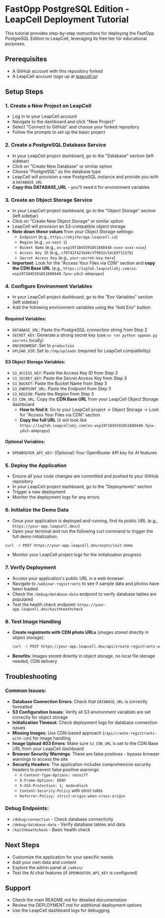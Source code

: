 # FastOpp PostgreSQL Edition - LeapCell Deployment Tutorial

This tutorial provides step-by-step instructions for deploying the FastOpp PostgreSQL Edition to LeapCell, leveraging its free tier for educational purposes.

## Prerequisites

* A GitHub account with this repository forked
* A LeapCell account (sign up at [leapcell.io](https://leapcell.io/))

## Setup Steps

### 1. Create a New Project on LeapCell

* Log in to your LeapCell account
* Navigate to the dashboard and click "New Project"
* Select "Connect to GitHub" and choose your forked repository
* Follow the prompts to set up the basic project

### 2. Create a PostgreSQL Database Service

* In your LeapCell project dashboard, go to the "Database" section (left sidebar)
* Click on "Create New Database" or similar option
* Choose "PostgreSQL" as the database type
* LeapCell will provision a new PostgreSQL instance and provide you with a `DATABASE_URL`
* **Copy this DATABASE_URL** - you'll need it for environment variables

### 3. Create an Object Storage Service

* In your LeapCell project dashboard, go to the "Object Storage" section (left sidebar)
* Click on "Create New Object Storage" or similar option
* LeapCell will provision an S3-compatible object storage
* **Note down these values** from your Object Storage settings:
  * `Endpoint` (e.g., `https://objstorage.leapcell.io`)
  * `Region` (e.g., `us-east-1`)
  * `Bucket Name` (e.g., `os-wsp1971045591851880448-xxxx-xxxx-xxxx`)
  * `Access Key ID` (e.g., `cf0742f423bd4c3f9932c54cb97315fb`)
  * `Secret Access Key` (e.g., `your-secret-key-here`)
* **Important**: Look for the "Access Your Files via CDN" section and **copy the CDN Base URL** (e.g., `https://1xg7ah.leapcellobj.com/os-wsp1971045591851880448-7pnx-ydu3-a6mpnppo`)

### 4. Configure Environment Variables

* In your LeapCell project dashboard, go to the "Env Variables" section (left sidebar)
* Add the following environment variables using the "Add Env" button:

#### Required Variables:
* `DATABASE_URL`: Paste the PostgreSQL connection string from Step 2
* `SECRET_KEY`: Generate a strong secret key (use `uv run python oppman.py secrets` locally)
* `ENVIRONMENT`: Set to `production`
* `UPLOAD_DIR`: Set to `/tmp/uploads` (required for LeapCell compatibility)

#### S3 Object Storage Variables:
* `S3_ACCESS_KEY`: Paste the Access Key ID from Step 3
* `S3_SECRET_KEY`: Paste the Secret Access Key from Step 3
* `S3_BUCKET`: Paste the Bucket Name from Step 3
* `S3_ENDPOINT_URL`: Paste the Endpoint from Step 3
* `S3_REGION`: Paste the Region from Step 3
* `S3_CDN_URL`: Copy the **CDN Base URL** from your LeapCell Object Storage dashboard
  * **How to find it**: Go to your LeapCell project → Object Storage → Look for "Access Your Files via CDN" section
  * **Copy the full URL** (it will look like `https://1xg7ah.leapcellobj.com/os-wsp1971045591851880448-7pnx-ydu3-a6mpnppo`)

#### Optional Variables:
* `OPENROUTER_API_KEY`: (Optional) Your OpenRouter API key for AI features

### 5. Deploy the Application

* Ensure all your code changes are committed and pushed to your GitHub repository
* In your LeapCell project dashboard, go to the "Deployments" section
* Trigger a new deployment
* Monitor the deployment logs for any errors

### 6. Initialize the Demo Data

* Once your application is deployed and running, find its public URL (e.g., `https://your-app.leapcell.dev/`)
* Open your terminal and run the following curl command to trigger the full demo initialization:

```bash
curl -X POST https://your-app.leapcell.dev/async/init-demo
```

* Monitor your LeapCell project logs for the initialization progress

### 7. Verify Deployment

* Access your application's public URL in a web browser
* Navigate to `/webinar-registrants` to see if sample data and photos have been loaded
* Check the `/debug/database-data` endpoint to verify database tables are populated
* Test the health check endpoint: `https://your-app.leapcell.dev/kaithheathcheck`

### 8. Test Image Handling

* **Create registrants with CDN photo URLs** (images stored directly in object storage):
  ```bash
  curl -X POST https://your-app.leapcell.dev/api/create-registrants-with-cdn
  ```
* **Benefits**: Images stored directly in object storage, no local file storage needed, CDN delivery

## Troubleshooting

### Common Issues:

* **Database Connection Errors**: Check that `DATABASE_URL` is correctly formatted
* **S3 Configuration Issues**: Verify all S3 environment variables are set correctly for object storage
* **Initialization Timeout**: Check deployment logs for database connection issues
* **Missing Images**: Use CDN-based approach (`/api/create-registrants-with-cdn`) for image handling
* **Image Upload 403 Errors**: Make sure `S3_CDN_URL` is set to the CDN Base URL from your LeapCell dashboard
* **Browser Security Warnings**: These are false positives - bypass browser warnings to access the site
* **Security Headers**: The application includes comprehensive security headers to prevent false positive warnings:
  - `X-Content-Type-Options: nosniff`
  - `X-Frame-Options: DENY`
  - `X-XSS-Protection: 1; mode=block`
  - `Content-Security-Policy` with strict rules
  - `Referrer-Policy: strict-origin-when-cross-origin`

### Debug Endpoints:

* `/debug/connection` - Check database connectivity
* `/debug/database-data` - Verify database tables and data
* `/kaithheathcheck` - Basic health check

## Next Steps

* Customize the application for your specific needs
* Add your own data and content
* Explore the admin panel at `/admin/`
* Test the AI chat features (if `OPENROUTER_API_KEY` is configured)

## Support

* Check the main README.md for detailed documentation
* Review the DEPLOYMENT.md for additional deployment options
* Use the LeapCell dashboard logs for debugging
